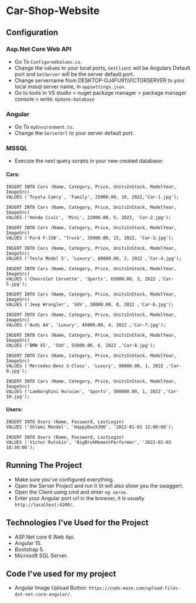 # Car-Shop-Website
 
## Configuration
### Asp.Net Core Web API
- Go To `ConfiguredValues.cs`.
- Change the values to your local ports, `GetClient` will be Angulars Default port and `GetServer` will be the server default port.
- Change servername from DESKTOP-OJ4FU91\\VICTORSERVER to your local mssql server name, in `appsettings.json`.
- Go to tools in VS studio > nuget package manager > package manager console > write: `Update-Database`

### Angular
- Go To `myEnvironment.ts`.
- Change the `ServerUrl` to your server default port.


### MSSQL
- Execute the next query scripts in your new created database:

#### Cars:
```
INSERT INTO Cars (Name, Category, Price, UnitsInStock, ModelYear, ImageSrc)
VALUES ('Toyota Camry', 'Family', 25000.00, 10, 2022,'Car-1.jpg');

INSERT INTO Cars (Name, Category, Price, UnitsInStock, ModelYear, ImageSrc)
VALUES ('Honda Civic', 'Mini', 22000.00, 5, 2022, 'Car-2.jpg');

INSERT INTO Cars (Name, Category, Price, UnitsInStock, ModelYear, ImageSrc)
VALUES ('Ford F-150', 'Truck', 35000.00, 15, 2022, 'Car-3.jpg');

INSERT INTO Cars (Name, Category, Price, UnitsInStock, ModelYear, ImageSrc)
VALUES ('Tesla Model S', 'Luxury', 80000.00, 2, 2022 ,'Car-4.jpg');

INSERT INTO Cars (Name, Category, Price, UnitsInStock, ModelYear, ImageSrc)
VALUES ('Chevrolet Corvette', 'Sports', 65000.00, 3, 2022 ,'Car-5.jpg');

INSERT INTO Cars (Name, Category, Price, UnitsInStock, ModelYear, ImageSrc)
VALUES ('Jeep Wrangler', 'SUV', 30000.00, 8, 2022 ,'Car-6.jpg');

INSERT INTO Cars (Name, Category, Price, UnitsInStock, ModelYear, ImageSrc)
VALUES ('Audi A4', 'Luxury', 45000.00, 4, 2022 ,'Car-7.jpg');

INSERT INTO Cars (Name, Category, Price, UnitsInStock, ModelYear, ImageSrc)
VALUES ('BMW X5', 'SUV', 55000.00, 6, 2022 ,'Car-8.jpg');

INSERT INTO Cars (Name, Category, Price, UnitsInStock, ModelYear, ImageSrc)
VALUES ('Mercedes-Benz S-Class', 'Luxury', 90000.00, 1, 2022 ,'Car-9.jpg');

INSERT INTO Cars (Name, Category, Price, UnitsInStock, ModelYear, ImageSrc)
VALUES ('Lamborghini Huracan', 'Sports', 300000.00, 1, 2022 ,'Car-10.jpg');
```
#### Users:
```
INSERT INTO Users (Name, Password, LastLogin)
VALUES ('Shlomi Mendel', 'HappyDuck300', '2022-01-01 12:00:00');

INSERT INTO Users (Name, Password, LastLogin)
VALUES ('Victor Rutskin', 'BigBruhMomentPerformer', '2022-01-03 18:30:00');
```
## Running The Project
- Make sure you've configured everything.
- Open the Server Project and run it (it will also show you the swagger).
- Open the Client using cmd and enter `ng serve`.
- Enter your Angular port url in the browser, it is usually `http://localhost:4200/`.

## Technologies I've Used for the Project
- ASP.Net core 6 Web Api.
- Angular 15.
- Bootstrap 5.
- Microsoft SQL Server.

## Code I've used for my project
- Angular Image Upload Button: `https://code-maze.com/upload-files-dot-net-core-angular/`.
